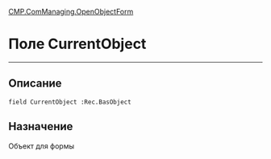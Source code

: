﻿---
Link: CMP.ComManaging.OpenObjectForm.@CurrentObject
---

<!---  Навигация
[Имя проекта](#) :
-->
[CMP.ComManaging.OpenObjectForm](Default)

# Поле CurrentObject
---

## Описание

    field CurrentObject :Rec.BasObject

<!--
## Аргументы{#Args}

### Аргумент1

Описание аргумента 1
-->

## Назначение

Объект для формы

<!--
## Пример

    CurrentObject...
-->

